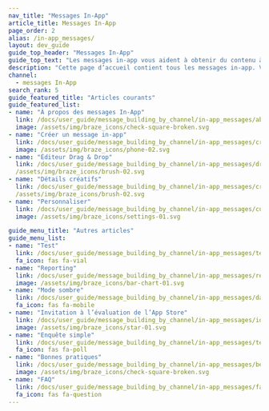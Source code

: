 ```yaml
---
nav_title: "Messages In-App"
article_title: Messages In-App
page_order: 2
alias: /in-app_messages/
layout: dev_guide
guide_top_header: "Messages In-App"
guide_top_text: "Les messages in-app vous aident à obtenir du contenu à votre utilisateur sans interrompre votre journée avec une notification push. Des messages in-app personnalisés et adaptés améliorent l’expérience utilisateur et aident votre audience à tirer le meilleur parti de votre application. Grâce à un choix de mises en page et d’outils de personnalisation, les messages In-App supposent un engagement inédit de vos utilisateurs."
description: "Cette page d’accueil contient tous les messages in-app. Vous trouverez ici des articles sur l’éditeur Drag & Drop et d’autres expliquant comment créer des messages in-app, personnaliser vos messages, votre reporting, etc."
channel:
  - messages In-App
search_rank: 5
guide_featured_title: "Articles courants"
guide_featured_list:
- name: "À propos des messages In-App"
  link: /docs/user_guide/message_building_by_channel/in-app_messages/about/
  image: /assets/img/braze_icons/check-square-broken.svg
- name: "Créer un message in-app"
  link: /docs/user_guide/message_building_by_channel/in-app_messages/create/
  image: /assets/img/braze_icons/phone-02.svg
- name: "Éditeur Drag & Drop"
  link: /docs/user_guide/message_building_by_channel/in-app_messages/drag_and_drop
  /assets/img/braze_icons/brush-02.svg
- name: "Détails créatifs"
  link: /docs/user_guide/message_building_by_channel/in-app_messages/creative_details/
  /assets/img/braze_icons/brush-02.svg
- name: "Personnaliser"
  link: /docs/user_guide/message_building_by_channel/in-app_messages/customize/
  image: /assets/img/braze_icons/settings-01.svg

guide_menu_title: "Autres articles"
guide_menu_list:
- name: "Test"
  link: /docs/user_guide/message_building_by_channel/in-app_messages/testing/
  fa_icon: fas fa-vial
- name: "Reporting"
  link: /docs/user_guide/message_building_by_channel/in-app_messages/reporting/
  image: /assets/img/braze_icons/bar-chart-01.svg
- name: "Mode sombre"
  link: /docs/user_guide/message_building_by_channel/in-app_messages/dark-mode/
  fa_icon: fas fa-mobile
- name: "Invitation à l’évaluation de l’App Store"
  link: /docs/user_guide/message_building_by_channel/in-app_messages/ios_app_rating_prompt/
  image: /assets/img/braze_icons/star-01.svg
- name: "Enquête simple"
  link: /docs/user_guide/message_building_by_channel/in-app_messages/templates/simple_survey/
  fa_icon: fas fa-poll
- name: "Bonnes pratiques"
  link: /docs/user_guide/message_building_by_channel/in-app_messages/best_practices
  image: /assets/img/braze_icons/check-square-broken.svg
- name: "FAQ"
  link: /docs/user_guide/message_building_by_channel/in-app_messages/faq/
  fa_icon: fas fa-question
---
```

<br><br>
